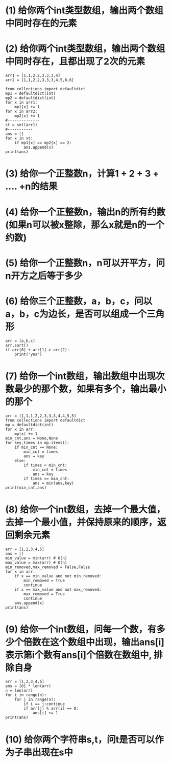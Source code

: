 

# (1) 给你两个int类型数组，输出两个数组中同时存在的元素

# (2) 给你两个int类型数组，输出两个数组中同时存在，且都出现了2次的元素
    arr1 = [1,1,2,2,3,3,3,4]
    arr2 = [1,1,2,2,3,3,3,4,5,6,6]
    
    from collections import defaultdict
    mp1 = defaultdict(int)
    mp2 = defaultdict(int)
    for x in arr1:
        mp1[x] += 1
    for x in arr2:
        mp2[x] += 1
    #--------------
    st = set(arr1)
    #-----------
    ans = []
    for x in st:
        if mp1[x] == mp2[x] == 2:
            ans.append(x)
    print(ans)
# (3) 给你一个正整数n，计算1 + 2 + 3 + .... +n的结果

# (4) 给你一个正整数n，输出n的所有约数 (如果n可以被x整除，那么x就是n的一个约数)

# (5) 给你一个正整数n，n可以开平方，问n开方之后等于多少

# (6) 给你三个正整数，a，b，c，问以a，b，c为边长，是否可以组成一个三角形
    arr = [a,b,c]
    arr.sort()
    if arr[0] + arr[1] > arr[2]:
        print('yes')
# (7) 给你一个int数组，输出数组中出现次数最少的那个数，如果有多个，输出最小的那个
    arr = [1,1,1,2,2,3,3,3,4,4,5,5]
    from collections import defaultdict
    mp = defaultdict(int)
    for x in arr:
        mp[x] += 1
    min_cnt,ans = None,None
    for key,times in mp.items():
        if min_cnt == None:
            min_cnt = times
            ans = key
        else:
            if times < min_cnt:
                min_cnt = times
                ans = key
            if times == min_cnt:
                ans = min(ans,key)
    print(min_cnt,ans)
# (8) 给你一个int数组，去掉一个最大值，去掉一个最小值，并保持原来的顺序，返回剩余元素
    arr = [1,2,3,4,5]
    ans = []
    min_value = min(arr) # O(n)
    max_value = max(arr) # O(n)
    min_removed,max_removed = False,False
    for x in arr:
        if x == min_value and not min_removed:
            min_removed = True
            continue
        if x == max_value and not max_removed:
            max_removed = True
            continue
        ans.append(x)
    print(ans)
# (9) 给你一个int数组，问每一个数，有多少个倍数在这个数组中出现，输出ans[i] 表示第i个数有ans[i]个倍数在数组中, 排除自身
    arr = [1,2,3,4,5]
    ans = [0] * len(arr)
    n = len(arr)
    for i in range(n):
        for j in range(n):
            if i == j:continue
            if arr[j] % arr[i] == 0:
                ans[i] += 1
    print(ans)

# (10) 给你两个字符串s,t，问t是否可以作为子串出现在s中


